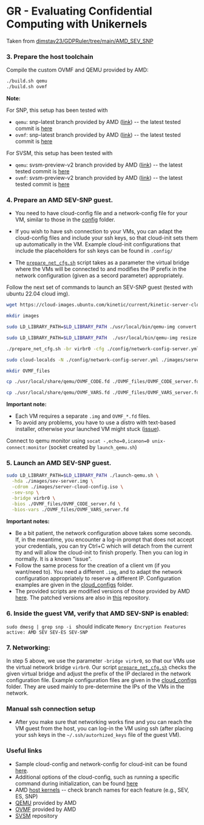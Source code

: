 # GR - Evaluating Confidential Computing with Unikernels

Taken from [dimstav23/GDPRuler/tree/main/AMD_SEV_SNP](https://github.com/dimstav23/GDPRuler/tree/main/AMD_SEV_SNP)

### 3. Prepare the host toolchain
Compile the custom OVMF and QEMU provided by AMD:

```bash
./build.sh qemu
./build.sh ovmf
```

**Note:** 

For SNP, this setup has been tested with 
- `qemu`: snp-latest branch provided by AMD ([link](https://github.com/AMDESE/qemu/tree/snp-latest)) -- the latest tested commit is [here](https://github.com/AMDESE/qemu/commit/b3721248d18d1ed56a75df2528591b2f1505660f)
- `ovmf`: snp-latest branch provided by AMD ([link](https://github.com/AMDESE/ovmf/tree/snp-latest)) -- the latest tested commit is [here](https://github.com/AMDESE/ovmf/commit/e1a623d4ac86024284c53f7e577b02b45ffb8b2f)

For SVSM, this setup has been tested with 
- `qemu`: svsm-preview-v2 branch provided by AMD ([link](https://github.com/AMDESE/qemu/tree/svsm-preview-v2)) -- the latest tested commit is [here](https://github.com/AMDESE/qemu/commit/2c6dbe30d6da1cac18ff6dba81087179ebd3b8a7)
- `ovmf`: svsm-preview-v2 branch provided by AMD ([link](https://github.com/AMDESE/ovmf/tree/svsm-preview-v2)) -- the latest tested commit is [here](https://github.com/AMDESE/ovmf/commit/db753e31773ae52ea7f2b320fc7a57c5ef6b46d0)


### 4. Prepare an AMD SEV-SNP guest.
- You need to have cloud-config file and a network-config file for your VM, similar to those in the [config](.config/) folder.
- If you wish to have ssh connection to your VMs, you can adapt the cloud-config files and include your ssh keys, so that cloud-init sets them up automatically in the VM. Example cloud-init configurations that include the placeholders for ssh keys can be found in `.config/`

- The [`prepare_net_cfg.sh`](./prepare_net_cfg.sh) script takes as a parameter the virtual bridge where the VMs will be connected to and modifies the IP prefix in the network configuration (given as a secord parameter) appropriately.

Follow the next set of commands to launch an SEV-SNP guest (tested with ubuntu 22.04 cloud img).

```bash
wget https://cloud-images.ubuntu.com/kinetic/current/kinetic-server-cloudimg-amd64.img 

mkdir images

sudo LD_LIBRARY_PATH=$LD_LIBRARY_PATH ./usr/local/bin/qemu-img convert kinetic-server-cloudimg-amd64.img ./images/sev-server.img

sudo LD_LIBRARY_PATH=$LD_LIBRARY_PATH  ./usr/local/bin/qemu-img resize ./images/sev-server.img +20G 

./prepare_net_cfg.sh -br virbr0 -cfg ./config/network-config-server.yml

sudo cloud-localds -N ./config/network-config-server.yml ./images/server-cloud-config.iso ./config/cloud-config-server

mkdir OVMF_files

cp ./usr/local/share/qemu/OVMF_CODE.fd ./OVMF_files/OVMF_CODE_server.fd

cp ./usr/local/share/qemu/OVMF_VARS.fd ./OVMF_files/OVMF_VARS_server.fd
```

**Important note:** 
- Each VM requires a separate `.img` and `OVMF_*.fd` files.
- To avoid any problems, you have to use a distro with text-based installer, otherwise your launched VM might stuck ([issue](https://github.com/AMDESE/AMDSEV/issues/38)).

Connect to qemu monitor using `socat -,echo=0,icanon=0 unix-connect:monitor` (socket created by `launch_qemu.sh`)

### 5. Launch an AMD SEV-SNP guest.
```bash
sudo LD_LIBRARY_PATH=$LD_LIBRARY_PATH ./launch-qemu.sh \
  -hda ./images/sev-server.img \
  -cdrom ./images/server-cloud-config.iso \
  -sev-snp \
  -bridge virbr0 \
  -bios ./OVMF_files/OVMF_CODE_server.fd \
  -bios-vars ./OVMF_files/OVMF_VARS_server.fd
```

**Important notes:**
- Be a bit patient, the network configuration above takes some seconds. If, in the meantime, you encounter a log-in prompt that does not accept your credentials, you can try Ctrl+C which will detach from the current tty and will allow the cloud-init to finish properly. Then you can log in normally.
It is a known "issue". 
- Follow the same process for the creation of a client vm (if you want/need to).
You need a different `.img`, and to adapt the network configuration appropriately to reserve a different IP.
Configuration examples are given in the [cloud_configs](./cloud_configs/) folder.
- The provided scripts are modified versions of those provided by AMD [here](https://github.com/AMDESE/linux-svsm). The patched versions are also in [this](https://github.com/dimstav23/linux-svsm/tree/gdpruler_patched_build) repository.

### 6. Inside the guest VM, verify that AMD SEV-SNP is enabled:
`sudo dmesg | grep snp -i ` should indicate `Memory Encryption Features active: AMD SEV SEV-ES SEV-SNP`

### 7. Networking: 
In step 5 above, we use the parameter `-bridge virbr0`, so that our VMs use the virtual network bridge `virbr0`. 
Our script [`prepare_net_cfg.sh`](./prepare_net_cfg.sh) checks the given virtual bridge and adjust the prefix of the IP declared in the network configuration file. Example configuration files are given in the [cloud_configs](./cloud_configs/) folder. They are used mainly to pre-determine the IPs of the VMs in the network.

### Manual ssh connection setup
- After you make sure that networking works fine and you can reach the VM guest from the host, you can log-in the VM using ssh (after placing your ssh keys in the `~/.ssh/autorhized_keys` file of the guest VM).

### Useful links
- Sample cloud-config and network-config for cloud-init can be found [here](https://gist.github.com/itzg/2577205f2036f787a2bd876ae458e18e).
- Additional options of the cloud-config, such as running a specific command during initialization, can be found [here](https://www.digitalocean.com/community/tutorials/how-to-use-cloud-config-for-your-initial-server-setup)
- AMD [host kernels](https://github.com/AMDESE/linux) -- check branch names for each feature (e.g., SEV, ES, SNP)
- [QEMU](https://github.com/AMDESE/qemu) provided by AMD
- [OVMF](https://github.com/AMDESE/ovmf) provided by AMD
- [SVSM](https://github.com/AMDESE/linux-svsm) repository
